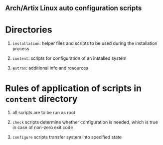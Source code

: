 Arch/Artix Linux auto configuration scripts
--------------------------------------------

# Directories

1. `installation`: helper files and scripts to be used during the installation process

2. `content`: scripts for configuration of an installed system

3. `extras`: additional info and resources

# Rules of application of scripts in `content` directory

1. all scripts are to be run as root

2. `check` scripts determine whether configuration is needed, which is true in case of non-zero exit code

3. `configure` scripts transfer system into specified state

